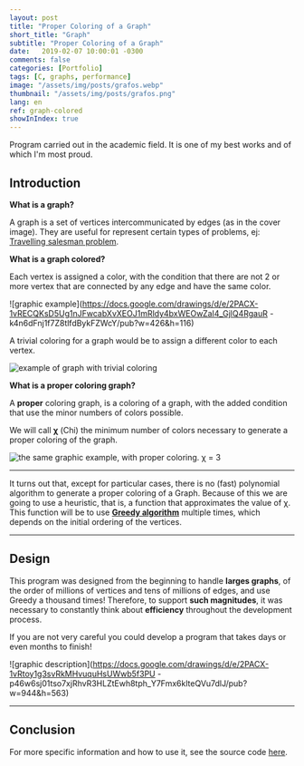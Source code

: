 ```yaml
---
layout: post
title: "Proper Coloring of a Graph"
short_title: "Graph"
subtitle: "Proper Coloring of a Graph"
date:   2019-02-07 10:00:01 -0300
comments: false
categories: [Portfolio]
tags: [C, graphs, performance]
image: "/assets/img/posts/grafos.webp"
thumbnail: "/assets/img/posts/grafos.png"
lang: en
ref: graph-colored
showInIndex: true
---
```


Program carried out in the academic field. It is one of my best works and of which I'm most proud.

## Introduction

**What is a graph?**

A graph is a set of vertices intercommunicated by edges (as in the cover image). They are useful for represent certain 
types of problems, ej: 
[Travelling salesman problem](https://en.wikipedia.org/wiki/Travelling_salesman_problem).

**What is a graph colored?**

Each vertex is assigned a color, with the condition that there are not 2 or more vertex that are connected by any
edge and have the same color.

![graphic example](https://docs.google.com/drawings/d/e/2PACX-1vRECQKsD5Ug1nJFwcabXvXEOJ1mRldy4bxWEOwZaI4_GjlQ4RgauR
-k4n6dFnj1f7Z8tlfdBykFZWcY/pub?w=426&h=116)

A trivial coloring for a graph would be to assign a different color to each vertex.

![example of graph with trivial coloring](https://docs.google.com/drawings/d/e/2PACX-1vQL5S7da2w4spRjOvP2mGTVKQmMhBo_xVbdJOqT-J58kqvbUAmuLut7_JlIoBc6fcHNsRfWriC2eihQ/pub?w=842&h=537)

**What is a proper coloring graph?**

A **proper** coloring graph, is a coloring of a graph, with the added condition that use the minor
numbers of colors possible.

We will call **&chi;** (Chi) the minimum number of colors necessary to generate a proper coloring of the graph.

![the same graphic example, with proper coloring. &chi; = 3](https://docs.google.com/drawings/d/e/2PACX-1vR8f76UOlO4UjXFKGUVnauxr18yiAsPnn0nQTXijj3Ci8E-1Y_pACI2bRIq4LcpEgORyh7h15rUaNGt/pub?w=824&h=534)

---

It turns out that, except for particular cases, there is no (fast) polynomial algorithm to generate a proper coloring 
of a Graph. Because of this we are going to use a heuristic, that is, a function that approximates the value of χ. 
This function will be to use [**Greedy algorithm**](https://en.wikipedia.org/wiki/Greedy_algorithm) multiple times, 
which depends on the initial ordering of the vertices.

---

## Design

This program was designed from the beginning to handle **larges graphs**, of the order of millions of vertices and
 tens of millions of edges, and use Greedy a thousand times! Therefore, to support **such magnitudes**, it was 
necessary to constantly think about **efficiency** throughout the development process.

If you are not very careful you could develop a program that takes days or even months to finish!

![graphic description](https://docs.google.com/drawings/d/e/2PACX-1vRtoy1g3svRkMHvuquHsUWwb5f3PU
-p46w6sj01tso7xjRhvR3HLZtEwh8tph_Y7Fmx6klteQVu7dlJ/pub?w=944&h=563)

---

## Conclusion

For more specific information and how to use it, see the source code 
[here](https://github.com/nahuelbrandan/discreta2).

